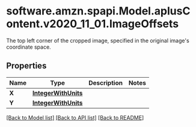 # software.amzn.spapi.Model.aplusContent.v2020_11_01.ImageOffsets
The top left corner of the cropped image, specified in the original image's coordinate space.

## Properties

Name | Type | Description | Notes
------------ | ------------- | ------------- | -------------
**X** | [**IntegerWithUnits**](IntegerWithUnits.md) |  | 
**Y** | [**IntegerWithUnits**](IntegerWithUnits.md) |  | 

[[Back to Model list]](../README.md#documentation-for-models) [[Back to API list]](../README.md#documentation-for-api-endpoints) [[Back to README]](../README.md)

